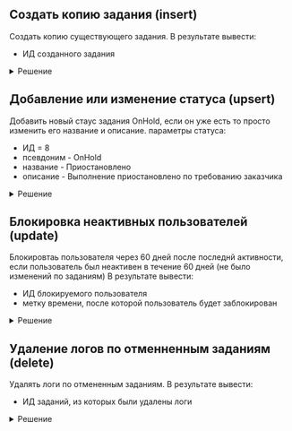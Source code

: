 ## Создать копию задания (insert)
Создать копию существующего задания.
В результате вывести:
- ИД созданного задания

<details>
  <summary>Решение</summary>

```sql
insert into tasks (parent_task_id, number, title, description, status, created_by_user_id, assigned_to_user_id, created_at, completed_at) 
    select parent_task_id
         , number
         , title
         , description
         , status
         , created_by_user_id
         , assigned_to_user_id
         , now()
         , completed_at
      from tasks t
     where t.id = :task_id
   returning id;
```
</details>

## Добавление или изменение статуса (upsert)
Добавить новый стаус задания OnHold, если он уже есть то просто изменить его название и описание.
параметры статуса:
- ИД = 8
- псевдоним - OnHold
- название - Приостановлено
- описание - Выполнение приостановлено по требованию заказчика

<details>
  <summary>Решение</summary>

```sql
insert into task_statuses (id, alias, name, description)
  values (8, 'OnHold', 'Приостановлено', 'Выполнение приостановлено по требованию заказчика')
on conflict (id)
    do update set alias = 'OnHold'
                , name = 'Приостановлено'
                , description = 'Выполнение приостановлено по требованию заказчика';
```
</details>

## Блокировка неактивных пользователей (update)
Блокировтаь пользователя через 60 дней после последнй активности, если пользователь был неактивен в течение 60 дней (не было изменений по заданиям)
В результате вывести:
- ИД блокируемого пользователя
- метку времени, после которой пользователь будет заблокирован

<details>
  <summary>Решение</summary>

```sql
with users_to_block
         as (select tl.user_id as user_id
                  , max(tl.at) as last_activity
               from task_logs tl
              group by tl.user_id
             having max(tl.at) < now() - interval '60 days')
   update users u
      set blocked_at = ub.last_activity + interval '120 day'
     from users_to_block ub
    where u.id = ub.user_id
returning id
        , blocked_at;
```
</details>

## Удаление логов по отменненным заданиям (delete)
Удалять логи по отмененным заданиям.
В результате вывести:
- ИД заданий, из которых были удалены логи

<details>
  <summary>Решение</summary>

```sql
   delete from task_logs tl
    where exists (select 1
                    from tasks t
                   where t.status = 5 /* Canceled */
                     and t.id = tl.task_id)
returning task_id;
```
</details>

